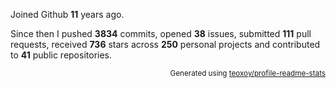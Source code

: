 Joined Github **11** years ago.

Since then I pushed **3834** commits, opened **38** issues, submitted **111** pull requests, received **736** stars across **250** personal projects and contributed to **41** public repositories.

<p align="right"><sub>Generated using <a href="https://github.com/marketplace/actions/profile-readme-stats">teoxoy/profile-readme-stats</a></sub></p>
